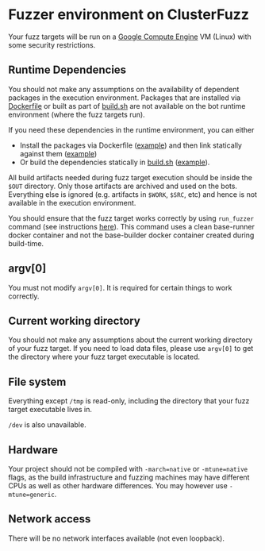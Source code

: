 # Fuzzer environment on ClusterFuzz

Your fuzz targets will be run on a [Google Compute Engine](https://cloud.google.com/compute/) VM (Linux) with some security restrictions.

## Runtime Dependencies

You should not make any assumptions on the availability of dependent packages 
in the execution environment. Packages that are installed via
[Dockerfile](https://github.com/google/oss-fuzz/blob/master/docs/new_project_guide.md#dockerfile)
or built as part of 
[build.sh](https://github.com/google/oss-fuzz/blob/master/docs/new_project_guide.md#buildsh)
are not available on the bot runtime environment (where the fuzz targets run).

If you need these dependencies in the runtime environment, you can either
- Install the packages via Dockerfile
([example](https://github.com/google/oss-fuzz/blob/master/projects/tor/Dockerfile#L19))
and then link statically against them
([example](https://github.com/google/oss-fuzz/blob/master/projects/tor/build.sh#L40))
- Or build the dependencies statically in
[build.sh](https://github.com/google/oss-fuzz/blob/master/docs/new_project_guide.md#buildsh)
([example](https://github.com/google/oss-fuzz/blob/master/projects/ffmpeg/build.sh#L26)).

All build artifacts needed during fuzz target execution should be inside the `$OUT`
directory. Only those artifacts are archived and used on the bots. Everything else
is ignored (e.g. artifacts in `$WORK`, `$SRC`, etc) and hence is not available
in the execution environment.

You should ensure that the fuzz target works correctly by using `run_fuzzer` command 
(see instructions [here](new_project_guide.md#testing-locally)). This command uses
a clean base-runner docker container and not the base-builder docker container
created during build-time.

## argv[0]

You must not modify `argv[0]`. It is required for certain things to work correctly.

## Current working directory

You should not make any assumptions about the current working directory of your
fuzz target. If you need to load data files, please use `argv[0]` to get the
directory where your fuzz target executable is located.

## File system

Everything except `/tmp` is read-only, including the directory that your fuzz target
executable lives in.

`/dev` is also unavailable.

## Hardware

Your project should not be compiled with `-march=native` or `-mtune=native`
flags, as the build infrastructure and fuzzing machines may have different CPUs
as well as other hardware differences. You may however use `-mtune=generic`.

## Network access

There will be no network interfaces available (not even loopback).
